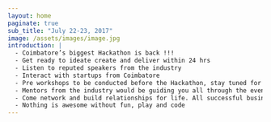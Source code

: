 ```yaml
---
layout: home
paginate: true
sub_title: "July 22-23, 2017"
image: /assets/images/image.jpg
introduction: |
  - Coimbatore’s biggest Hackathon is back !!!
  - Get ready to ideate create and deliver within 24 hrs
  - Listen to reputed speakers from the industry
  - Interact with startups from Coimbatore
  - Pre workshops to be conducted before the Hackathon, stay tuned for updates
  - Mentors from the industry would be guiding you all through the event
  - Come network and build relationships for life. All successful businesses are built on networks
  - Nothing is awesome without fun, play and code
---
```

